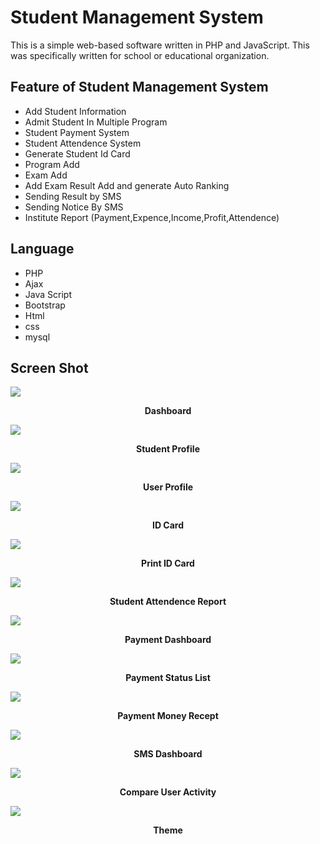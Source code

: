 # Student Management System

This is a simple web-based software written in PHP and JavaScript. This was specifically written for school or educational organization. 

Feature of Student Management System
-----------------------------
- Add Student Information
- Admit Student In Multiple Program
- Student Payment System
- Student Attendence System
- Generate Student Id Card
- Program Add
- Exam Add
- Add Exam Result Add and generate Auto Ranking
- Sending Result by SMS
- Sending Notice By SMS
- Institute Report (Payment,Expence,Income,Profit,Attendence)

Language
-----------------------
- PHP
- Ajax
- Java Script
- Bootstrap
- Html
- css
- mysql

Screen Shot
-----------------------
<img src="https://raw.githubusercontent.com/amirhamza05/Student-Management-System/master/screen_shot/dashboard.PNG">
<p align="center"><b>Dashboard</b></p>
<img src="https://raw.githubusercontent.com/amirhamza05/Student-Management-System/master/screen_shot/student_profile.PNG">
<p align="center"><b>Student Profile</b></p>
<img src="https://raw.githubusercontent.com/amirhamza05/Student-Management-System/master/screen_shot/user_profile.PNG">
<p align="center"><b>User Profile</b></p>
<img src="https://raw.githubusercontent.com/amirhamza05/Student-Management-System/master/screen_shot/id_card.PNG">
<p align="center"><b>ID Card</b></p>
<img src="https://raw.githubusercontent.com/amirhamza05/Student-Management-System/master/screen_shot/print_id_card.PNG">
<p align="center"><b>Print ID Card</b></p>
<img src="https://raw.githubusercontent.com/amirhamza05/Student-Management-System/master/screen_shot/monthly_attendence_report.PNG">
<p align="center"><b>Student Attendence Report</b></p>
<img src="https://raw.githubusercontent.com/amirhamza05/Student-Management-System/master/screen_shot/payment_dashboard.PNG">
<p align="center"><b>Payment Dashboard</b></p>
<img src="https://raw.githubusercontent.com/amirhamza05/Student-Management-System/master/screen_shot/payment_status_list.PNG">
<p align="center"><b>Payment Status List</b></p>
<img src="https://raw.githubusercontent.com/amirhamza05/Student-Management-System/master/screen_shot/payment_money_recept.PNG">
<p align="center"><b>Payment Money Recept</b></p>
<img src="https://raw.githubusercontent.com/amirhamza05/Student-Management-System/master/screen_shot/sms_dashboard.PNG">
<p align="center"><b>SMS Dashboard</b></p>
<img src="https://raw.githubusercontent.com/amirhamza05/Student-Management-System/master/screen_shot/compare_user_activity_data.PNG">
<p align="center"><b>Compare User Activity</b></p>
<img src="https://raw.githubusercontent.com/amirhamza05/Student-Management-System/master/screen_shot/theme_change.PNG">
<p align="center"><b>Theme</b></p>


